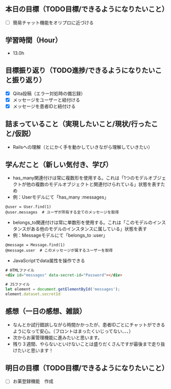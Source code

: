 ## 本日の目標（TODO目標/できるようになりたいこと）
- [ ] 簡易チャット機能をオリプロに近づける
　
## 学習時間（Hour）
- 13.0h

## 目標振り返り（TODO進捗/できるようになりたいこと振り返り）
- [x] Qiita投稿（エラー対処時の備忘録）
- [x] メッセージをユーザーと紐付ける
- [x] メッセージを患者IDと紐付ける

##  詰まっていること（実現したいこと/現状/行ったこと/仮説）
- Railsへの理解（とにかく手を動かしていきながら理解していきたい）

## 学んだこと（新しい気付き、学び）
- has_many関連付けは常に複数形を使用する。これは「1つのモデルオブジェクトが他の複数のモデルオブジェクトと関連付けられている」状態を表すため
- 例：Userモデルにて「has_many :messages」
```
@user = User.find(1)
@user.messages  # ユーザが所有する全てのメッセージを取得
```
- belongs_to関連付けは常に単数形を使用する。これは「このモデルのインスタンスがある他のモデルのインスタンスに属している」状態を表す
- 例：Messageモデルにて「belongs_to :user」
```
@message = Message.find(1)
@message.user  # このメッセージが属するユーザーを取得
```
- JavaScriptでdata属性を操作できる
```HTML
# HTMLファイル
<div id="messages" data-secret-id="Password"></div>
```
```JavaScript
# JSファイル
let element = document.getElementById('messages');
element.dataset.secretId
```

## 感想（一日の感想、雑談）
- なんとか試行錯誤しながら時間かかったが、患者IDごとにチャットができるようになって安心。（フロントはまったくいじってない、、、）
- 次からお薬管理機能に進みたいと思います。
- 残り３週間、やらないといけないことは盛りだくさんですが最後まで走り抜けたいと思います！

## 明日の目標（TODO目標/できるようになりたいこと）
- [ ] お薬登録機能　作成
